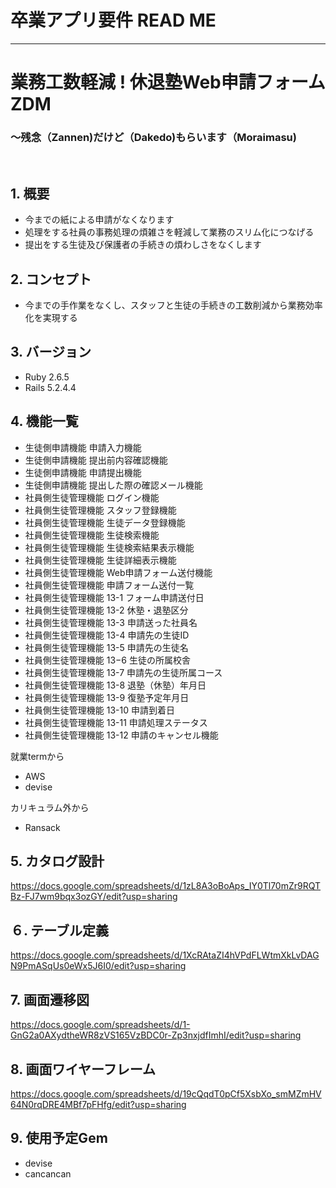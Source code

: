 # 卒業アプリ要件 READ ME　
***
# **業務工数軽減 !  休退塾Web申請フォーム  ZDM** 
### 〜残念（Zannen)だけど（Dakedo)もらいます（Moraimasu)  
<br>

## 1. **概要**
- 今までの紙による申請がなくなります
- 処理をする社員の事務処理の煩雑さを軽減して業務のスリム化につなげる
- 提出をする生徒及び保護者の手続きの煩わしさをなくします

## 2. **コンセプト**
- 今までの手作業をなくし、スタッフと生徒の手続きの工数削減から業務効率化を実現する  

## 3. **バージョン**
- Ruby 2.6.5
- Rails 5.2.4.4

## 4. **機能一覧**
- 生徒側申請機能	申請入力機能
- 生徒側申請機能	提出前内容確認機能
- 生徒側申請機能	申請提出機能
- 生徒側申請機能	提出した際の確認メール機能
- 社員側生徒管理機能	ログイン機能
- 社員側生徒管理機能	スタッフ登録機能
- 社員側生徒管理機能	生徒データ登録機能
- 社員側生徒管理機能	生徒検索機能
- 社員側生徒管理機能	生徒検索結果表示機能
- 社員側生徒管理機能	生徒詳細表示機能
- 社員側生徒管理機能	Web申請フォーム送付機能
- 社員側生徒管理機能	申請フォーム送付一覧
- 社員側生徒管理機能	13-1 フォーム申請送付日
- 社員側生徒管理機能	13-2 休塾・退塾区分
- 社員側生徒管理機能	13-3 申請送った社員名
- 社員側生徒管理機能	13-4 申請先の生徒ID
- 社員側生徒管理機能	13-5 申請先の生徒名
- 社員側生徒管理機能	13−6 生徒の所属校舎
- 社員側生徒管理機能	13-7 申請先の生徒所属コース
- 社員側生徒管理機能	13-8 退塾（休塾）年月日
- 社員側生徒管理機能	13-9 復塾予定年月日
- 社員側生徒管理機能	13-10 申請到着日
- 社員側生徒管理機能	13-11 申請処理ステータス
- 社員側生徒管理機能	13-12 申請のキャンセル機能

就業termから
 - AWS
 - devise
 
カリキュラム外から
- Ransack

## 5. **カタログ設計**
https://docs.google.com/spreadsheets/d/1zL8A3oBoAps_IY0Tl70mZr9RQTBz-FJ7wm9bqx3ozGY/edit?usp=sharing

## ６. **テーブル定義**
https://docs.google.com/spreadsheets/d/1XcRAtaZI4hVPdFLWtmXkLvDAGN9PmASqUs0eWx5J6I0/edit?usp=sharing

## 7. **画面遷移図**
https://docs.google.com/spreadsheets/d/1-GnG2a0AXydtheWR8zVS165VzBDC0r-Zp3nxjdfImhI/edit?usp=sharing

## 8. **画面ワイヤーフレーム**
https://docs.google.com/spreadsheets/d/19cQqdT0pCf5XsbXo_smMZmHV64N0rqDRE4MBf7pFHfg/edit?usp=sharing


## 9. **使用予定Gem**
- devise
- cancancan
